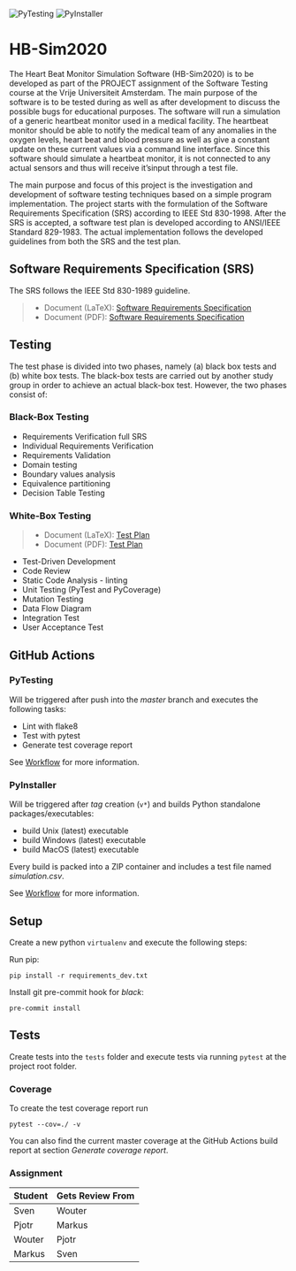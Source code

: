 ![PyTesting](https://github.com/FunkeMT/nl.vu.st/workflows/pytesting/badge.svg)
![PyInstaller](https://github.com/FunkeMT/nl.vu.st/workflows/PyInstaller/badge.svg)

# HB-Sim2020
The Heart Beat Monitor Simulation Software (HB-Sim2020) is to be developed as part of the PROJECT assignment of the Software Testing course at the Vrije Universiteit Amsterdam.  The main purpose of the software is to be tested during as well as after development to discuss the possible bugs for educational purposes. The software will run a simulation of a generic heartbeat monitor used in a medical facility. The heartbeat monitor should be able to notify the medical team of any anomalies in the oxygen levels, heart beat and blood pressure as well as give a constant update on these current values via a command line interface. Since this software should simulate a heartbeat monitor, it is not connected to any actual sensors and thus will receive it’sinput through a test file.

The main purpose and focus of this project is the investigation and development of software testing techniques based on a simple program implementation. The project starts with the formulation of the Software Requirements Specification (SRS) according to IEEE Std 830-1998. After the SRS is accepted, a software test plan is developed according to ANSI/IEEE Standard 829-1983. The actual implementation follows the developed guidelines from both the SRS and the test plan.

## Software Requirements Specification (SRS)
The SRS follows the IEEE Std 830-1989 guideline.

> - Document (LaTeX): [Software Requirements Specification](https://github.com/FunkeMT/nl.vu.st/blob/master/docs/srs/)
> - Document (PDF): [Software Requirements Specification](https://github.com/FunkeMT/nl.vu.st/blob/master/docs/srs/main.pdf)

## Testing
The test phase is divided into two phases, namely (a) black box tests and (b) white box tests. The black-box tests are carried out by another study group in order to achieve an actual black-box test. However, the two phases consist of:

### Black-Box Testing
- Requirements Verification full SRS
- Individual Requirements Verification
- Requirements Validation
- Domain testing
- Boundary values analysis
- Equivalence  partitioning 
- Decision Table Testing

### White-Box Testing
> - Document (LaTeX): [Test Plan](https://github.com/FunkeMT/nl.vu.st/blob/master/docs/test-plan/)
> - Document (PDF): [Test Plan](https://github.com/FunkeMT/nl.vu.st/blob/master/docs/test-plan/main.pdf)

- Test-Driven Development
- Code Review
- Static Code Analysis - linting
- Unit Testing (PyTest and PyCoverage)
- Mutation Testing
- Data Flow Diagram
- Integration Test
- User Acceptance Test

## GitHub Actions
### PyTesting
Will be triggered after push into the _master_ branch and executes the following tasks:

-  Lint with flake8
-  Test with pytest
-  Generate test coverage report

See [Workflow](https://github.com/FunkeMT/nl.vu.st/blob/master/.github/workflows/pytesting.yml) for more information.

### PyInstaller
Will be triggered after _tag_ creation (`v*`) and builds Python standalone packages/executables:

- build Unix (latest) executable
- build Windows (latest) executable
- build MacOS (latest) executable

Every build is packed into a ZIP container and includes a test file named _simulation.csv_.

See [Workflow](https://github.com/FunkeMT/nl.vu.st/blob/master/.github/workflows/pyinstaller.yml) for more information.

## Setup

Create a new python ```virtualenv``` and execute the following steps:

Run pip:

```pip install -r requirements_dev.txt```

Install git pre-commit hook for *black*:

```pre-commit install```

## Tests

Create tests into the ```tests``` folder and execute tests via running ```pytest``` at the project root folder.

### Coverage

To create the test coverage report run

```pytest --cov=./ -v```

You can also find the current master coverage at the GitHub Actions build report at section *Generate coverage report*.

### Assignment

| Student | Gets Review From |
|---------|------------------|
| Sven    | Wouter           |
| Pjotr   | Markus           |
| Wouter  | Pjotr            |
| Markus  | Sven             |

